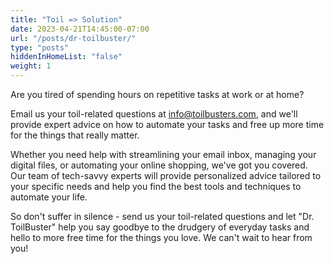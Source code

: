 ```yaml
---
title: "Toil => Solution"
date: 2023-04-21T14:45:00-07:00
url: "/posts/dr-toilbuster/"
type: "posts"
hiddenInHomeList: "false"
weight: 1
---
```


Are you tired of spending hours on repetitive tasks at work or at home?

Email us your toil-related questions at info@toilbusters.com, and we'll provide expert advice on how to automate your tasks and free up more time for the things that really matter.

Whether you need help with streamlining your email inbox, managing your digital files, or automating your online shopping, we've got you covered. Our team of tech-savvy experts will provide personalized advice tailored to your specific needs and help you find the best tools and techniques to automate your life.

<!--more-->
So don't suffer in silence - send us your toil-related questions and let "Dr. ToilBuster" help you say goodbye to the drudgery of everyday tasks and hello to more free time for the things you love. We can't wait to hear from you!